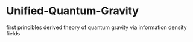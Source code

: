 # Unified-Quantum-Gravity
first princibles derived theory of quantum gravity via information density fields
